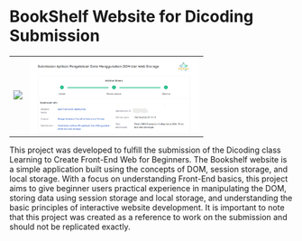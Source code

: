 <h1>BookShelf Website for Dicoding Submission</h1>
<table style="border: none; margin: auto;">
  <tr>
    <td  style="text-align:center;"><img src="https://cdn.dribbble.com/userupload/12933202/file/original-918e80702dc9796edbe2cf7de522036f.png?resize=1200x1546" width="300"></td>
    <td  style="text-align:center;"><img src="https://github.com/dani1006/BookShelf/blob/master/Screenshot%20(2170).png" width="300"></td>
  </tr>
</table>
 

<p>This project was developed to fulfill the submission of the Dicoding class Learning to Create Front-End Web for Beginners. The Bookshelf website is a simple application built using the concepts of DOM, session storage, and local storage. With a focus on understanding Front-End basics, this project aims to give beginner users practical experience in manipulating the DOM, storing data using session storage and local storage, and understanding the basic principles of interactive website development. 
It is important to note that this project was created as a reference to work on the submission and should not be replicated exactly.</p>
